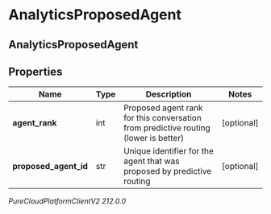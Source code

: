 # AnalyticsProposedAgent

## AnalyticsProposedAgent

## Properties

|Name | Type | Description | Notes|
|------------ | ------------- | ------------- | -------------|
| **agent_rank** | int | Proposed agent rank for this conversation from predictive routing (lower is better) | [optional] |
| **proposed_agent_id** | str | Unique identifier for the agent that was proposed by predictive routing | [optional] |



_PureCloudPlatformClientV2 212.0.0_

